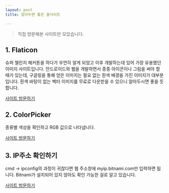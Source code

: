 ```yaml
---
layout: post
title: 알아두면 좋은 꿀사이트

---
```


> 직접 방문해본 사이트만 모았습니다.

##  1. Flaticon

 슈퍼 챌린지 해커톤을 하다가 우연히 알게 되었고 이후 개발하는데 있어 가장 유용했던 이미지 사이트입니다. 안드로이드와 웹을 개발하면서 종종 아이콘이나 그림을 써야 할 때가 있는데, 구글링을 통해 얻은 이미지는 필요 없는 흰색 배경을 가진 이미지가 대부분입니다. 흰색 바탕이 없는 벡터 이미지를 무료로 다운받을 수 있으니 알아두시면 좋을 듯합니다.

 [사이트 방문하기](http://www.flaticon.com/)

## 2. ColorPicker

 종류별 색상을 확인하고 RGB 값으로 나타냅니다.

 [사이트 방문하기](http://www.flatuicolorpicker.com/category/all)

## 3. IP주소 확인하기

 cmd -> ipconfig의 과정이 귀찮다면 웹 주소창에 myip.bitnami.com만 입력하면 됩니다. Bitnami가 설치되어 있지 않아도 확인 가능한 걸로 알고 있습니다.

 [사이트 방문하기](myip.bitnami.com)
